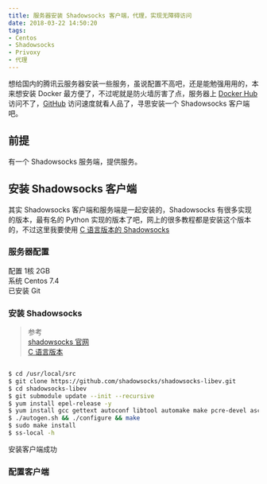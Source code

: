 ```yaml
---
title: 服务器安装 Shadowsocks 客户端，代理，实现无障碍访问
date: 2018-03-22 14:50:20
tags:
- Centos
- Shadowsocks
- Privoxy
- 代理
---
```


想给国内的腾讯云服务器安装一些服务，虽说配置不高吧，还是能勉强用用的，本来想安装 Docker 最方便了，不过呢就是防火墙厉害了点，服务器上 [Docker Hub](https://hub.docker.com/) 访问不了，[GitHub](https://github.com/) 访问速度就看人品了，寻思安装一个 Shadowsocks 客户端吧。

## 前提

有一个 Shadowsocks 服务端，提供服务。

## 安装 Shadowsocks 客户端

其实 Shadowsocks 客户端和服务端是一起安装的，Shadowsocks 有很多实现的版本，最有名的 Python 实现的版本了吧，网上的很多教程都是安装这个版本的，不过这里我要使用 [C 语言版本的 Shadowsocks](https://github.com/shadowsocks/shadowsocks-libev)

### 服务器配置

配置 1核 2GB   
系统 Centos 7.4  
已安装 Git 

### 安装 Shadowsocks  
> 参考  
> [shadowsocks 官网](https://shadowsocks.org/)  
> [ C 语言版本](https://github.com/shadowsocks/shadowsocks-libev)  

```bash

$ cd /usr/local/src
$ git clone https://github.com/shadowsocks/shadowsocks-libev.git
$ cd shadowsocks-libev
$ git submodule update --init --recursive
$ yum install epel-release -y
$ yum install gcc gettext autoconf libtool automake make pcre-devel asciidoc xmlto c-ares-devel libev-devel libsodium-devel mbedtls-devel -y
$ ./autogen.sh && ./configure && make
$ sudo make install
$ ss-local -h

```
安装客户端成功

### 配置客户端


